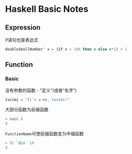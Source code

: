 # Haskell Basic Notes

## Expression

if语句也是表达式

```haskell
doubleSmallNumber' x = (if x > 100 then x else x*2) + 1
```

## Function

### Basic

没有参数的函数 - “定义”(或者“名字”)

```haskell
tazimi = "It's a-me, tazimi!"
```

大部分函数为前缀函数

```haskell
> succ 8
9
```

``FunctionName``可使前缀函数变为中缀函数

```haskell
> 92 `div` 10 
9
```

